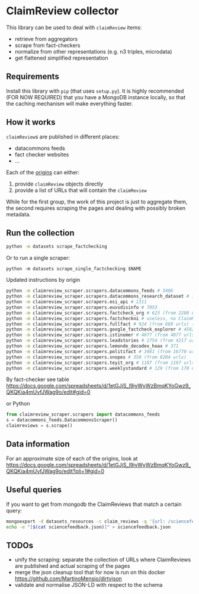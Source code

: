 # ClaimReview collector

This library can be used to deal with `claimReview` items:
- retrieve from aggregators
- scrape from fact-checkers
- normalize from other representations (e.g. n3 triples, microdata)
- get flattened simplified representation

## Requirements

Install this library with `pip` (that uses `setup.py`).
It is highly recommended (FOR NOW REQUIRED) that you have a MongoDB instance locally, so that the caching mechanism will make everything faster.

## How it works

`claimReview`s are published in different places:

- datacommons feeds
- fact checker websites
- ...

Each of the [origins](claimreviews/scrapers/) can either:

1. provide `claimReview` objects directly
2. provide a list of URLs that will contain the `claimReview`

While for the first group, the work of this project is just to aggregate them, the second requires scraping the pages and dealing with possibly broken metadata.

## Run the collection

```bash
python -m datasets scrape_factchecking
```

Or to run a single scraper:

```
python -m datasets scrape_single_factchecking $NAME
```

Updated instructions by origin
```bash
python -m claimreview_scraper.scrapers.datacommons_feeds # 3406
python -m claimreview_scraper.scrapers.datacommons_research_dataset # 11501 (from 5764 initial + 5737 full rescraped)
python -m claimreview_scraper.scrapers.esi_api # 1311
python -m claimreview_scraper.scrapers.euvsdisinfo # 7053
python -m claimreview_scraper.scrapers.factcheck_org # 623 (from 2280 urls) (distinct url in datasets_resources.claim_reviews: 1120, claimreview_scraper.claim_reviews: 1095)
python -m claimreview_scraper.scrapers.factcheckni # useless, no ClaimReview here (85 vs 79 old)
python -m claimreview_scraper.scrapers.fullfact # 924 (from 689 urls) (1439 vs 1348)
python -m claimreview_scraper.scrapers.google_factcheck_explorer # 45822
python -m claimreview_scraper.scrapers.istinomer # 4077 (from 4077 urls)
python -m claimreview_scraper.scrapers.leadstories # 1754 (from 4217 urls)
python -m claimreview_scraper.scrapers.lemonde_decodex_hoax # 371
python -m claimreview_scraper.scrapers.politifact # 3981 (from 16770 urls)
python -m claimreview_scraper.scrapers.snopes # 350 (from 8204 urls)
python -m claimreview_scraper.scrapers.teyit_org # 1187 (from 1197 urls)
python -m claimreview_scraper.scrapers.weeklystandard # 129 (from 170 urls)
```

By fact-checker see table https://docs.google.com/spreadsheets/d/1etGJjS_l9iyWyWzBmqKYoGwz9_QKQKia4mUyfJWag9o/edit#gid=0

or Python
```python
from claimreview_scraper.scrapers import datacommons_feeds
s = datacommons_feeds.DatacommonsScraper()
claimreviews = s.scrape()
```

## Data information

For an approximate size of each of the origins, look at https://docs.google.com/spreadsheets/d/1etGJjS_l9iyWyWzBmqKYoGwz9_QKQKia4mUyfJWag9o/edit?pli=1#gid=0

## Useful queries

If you want to get from mongodb the ClaimReviews that match a certain query:

```bash
mongoexport -d datasets_resources -c claim_reviews -q '{url: /sciencefeedback|climatefeedback|healthfeedback/}' | sed '$!s/$/,/' > sciencefeedback.json
echo -e "[$(cat sciencefeedback.json)]" > sciencefeedback.json
```


## TODOs

- unify the scraping: separate the collection of URLs where ClaimReviews are published and actual scraping of the pages
- merge the json cleanup tool that for now is run on this docker https://github.com/MartinoMensio/dirtyjson
- validate and normalise JSON-LD with respect to the schema
